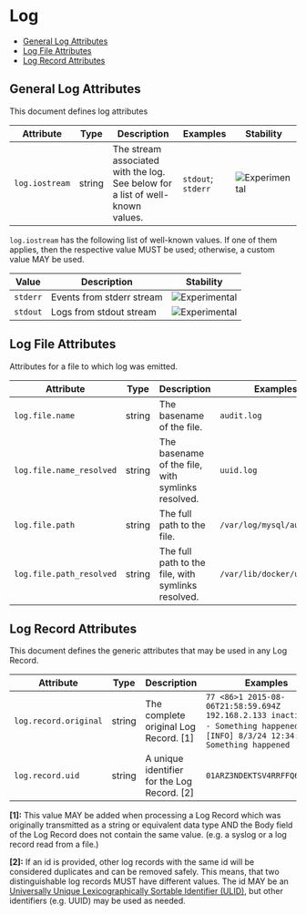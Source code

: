 <!--- Hugo front matter used to generate the website version of this page:
--->

<!-- NOTE: THIS FILE IS AUTOGENERATED. DO NOT EDIT BY HAND. -->
<!-- see templates/registry/markdown/attribute_namespace.md.j2 -->

# Log

- [General Log Attributes](#general-log-attributes)
- [Log File Attributes](#log-file-attributes)
- [Log Record Attributes](#log-record-attributes)

## General Log Attributes

This document defines log attributes

| Attribute                                 | Type   | Description                                                                    | Examples           | Stability                                                        |
| ----------------------------------------- | ------ | ------------------------------------------------------------------------------ | ------------------ | ---------------------------------------------------------------- |
| <a id="`log.iostream`">`log.iostream`</a> | string | The stream associated with the log. See below for a list of well-known values. | `stdout`; `stderr` | ![Experimental](https://img.shields.io/badge/-experimental-blue) |

`log.iostream` has the following list of well-known values. If one of them applies, then the respective value MUST be used; otherwise, a custom value MAY be used.

| Value    | Description               | Stability                                                        |
| -------- | ------------------------- | ---------------------------------------------------------------- |
| `stderr` | Events from stderr stream | ![Experimental](https://img.shields.io/badge/-experimental-blue) |
| `stdout` | Logs from stdout stream   | ![Experimental](https://img.shields.io/badge/-experimental-blue) |

## Log File Attributes

Attributes for a file to which log was emitted.

| Attribute                                                     | Type   | Description                                        | Examples                   | Stability                                                        |
| ------------------------------------------------------------- | ------ | -------------------------------------------------- | -------------------------- | ---------------------------------------------------------------- |
| <a id="`log.file.name`">`log.file.name`</a>                   | string | The basename of the file.                          | `audit.log`                | ![Experimental](https://img.shields.io/badge/-experimental-blue) |
| <a id="`log.file.name_resolved`">`log.file.name_resolved`</a> | string | The basename of the file, with symlinks resolved.  | `uuid.log`                 | ![Experimental](https://img.shields.io/badge/-experimental-blue) |
| <a id="`log.file.path`">`log.file.path`</a>                   | string | The full path to the file.                         | `/var/log/mysql/audit.log` | ![Experimental](https://img.shields.io/badge/-experimental-blue) |
| <a id="`log.file.path_resolved`">`log.file.path_resolved`</a> | string | The full path to the file, with symlinks resolved. | `/var/lib/docker/uuid.log` | ![Experimental](https://img.shields.io/badge/-experimental-blue) |

## Log Record Attributes

This document defines the generic attributes that may be used in any Log Record.

| Attribute                                               | Type   | Description                                 | Examples                                                                                                                         | Stability                                                        |
| ------------------------------------------------------- | ------ | ------------------------------------------- | -------------------------------------------------------------------------------------------------------------------------------- | ---------------------------------------------------------------- |
| <a id="`log.record.original`">`log.record.original`</a> | string | The complete original Log Record. [1]       | `77 <86>1 2015-08-06T21:58:59.694Z 192.168.2.133 inactive - - - Something happened`; `[INFO] 8/3/24 12:34:56 Something happened` | ![Experimental](https://img.shields.io/badge/-experimental-blue) |
| <a id="`log.record.uid`">`log.record.uid`</a>           | string | A unique identifier for the Log Record. [2] | `01ARZ3NDEKTSV4RRFFQ69G5FAV`                                                                                                     | ![Experimental](https://img.shields.io/badge/-experimental-blue) |

**[1]:** This value MAY be added when processing a Log Record which was originally transmitted as a string or equivalent data type AND the Body field of the Log Record does not contain the same value. (e.g. a syslog or a log record read from a file.)

**[2]:** If an id is provided, other log records with the same id will be considered duplicates and can be removed safely. This means, that two distinguishable log records MUST have different values.
The id MAY be an [Universally Unique Lexicographically Sortable Identifier (ULID)](https://github.com/ulid/spec), but other identifiers (e.g. UUID) may be used as needed.
